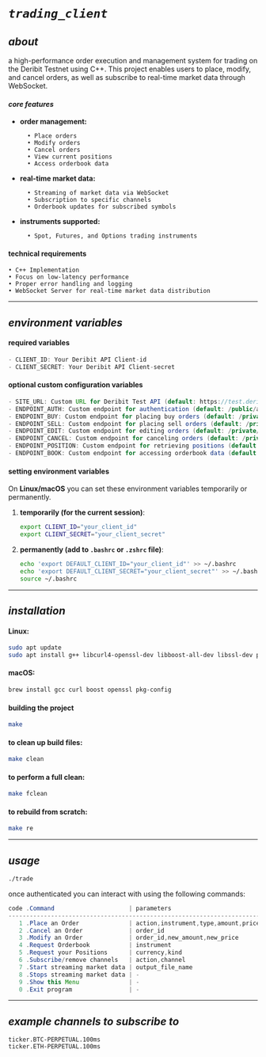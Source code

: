 # *`trading_client`*

## *about*
a high-performance order execution and management system for trading on the Deribit Testnet using C++. This project enables users to place, modify, and cancel orders, as well as subscribe to real-time market data through WebSocket.

#### *core features*
- **order management:**

  ```
    • Place orders
    • Modify orders
    • Cancel orders
    • View current positions
    • Access orderbook data
  ```
- **real-time market data:**
  ```
    • Streaming of market data via WebSocket
    • Subscription to specific channels
    • Orderbook updates for subscribed symbols
  ```
- **instruments supported:**
  ```
    • Spot, Futures, and Options trading instruments
  ```
#### technical requirements
  ```
  • C++ Implementation
  • Focus on low-latency performance
  • Proper error handling and logging
  • WebSocket Server for real-time market data distribution
  ```
---
## *environment variables*

#### **required variables**
```java
- CLIENT_ID: Your Deribit API Client-id
- CLIENT_SECRET: Your Deribit API Client-secret
```

#### **optional custom configuration variables**
```java
- SITE_URL: Custom URL for Deribit Test API (default: https://test.deribit.com)
- ENDPOINT_AUTH: Custom endpoint for authentication (default: /public/auth)
- ENDPOINT_BUY: Custom endpoint for placing buy orders (default: /private/buy)
- ENDPOINT_SELL: Custom endpoint for placing sell orders (default: /private/sell)
- ENDPOINT_EDIT: Custom endpoint for editing orders (default: /private/edit)
- ENDPOINT_CANCEL: Custom endpoint for canceling orders (default: /private/cancel)
- ENDPOINT_POSITION: Custom endpoint for retrieving positions (default: /private/get_positions)
- ENDPOINT_BOOK: Custom endpoint for accessing orderbook data (default: /public/get_order_book)
```

#### setting environment variables

On **Linux/macOS** you can set these environment variables temporarily or permanently.

1. **temporarily (for the current session)**:
   ```bash
   export CLIENT_ID="your_client_id"
   export CLIENT_SECRET="your_client_secret"
   ```

2. **permanently (add to `.bashrc` or `.zshrc` file)**:
   ```bash
   echo 'export DEFAULT_CLIENT_ID="your_client_id"' >> ~/.bashrc
   echo 'export DEFAULT_CLIENT_SECRET="your_client_secret"' >> ~/.bashrc
   source ~/.bashrc
   ```
---
## *installation*

#### **Linux**:
```bash
sudo apt update
sudo apt install g++ libcurl4-openssl-dev libboost-all-dev libssl-dev pkg-config
```

#### **macOS**:
```bash
brew install gcc curl boost openssl pkg-config
```

#### building the project

```bash
make
```

#### to clean up build files:
```bash
make clean
```

#### to perform a full clean:
```bash
make fclean
```

#### to rebuild from scratch:
```bash
make re
```
---
## *usage*
```bash
./trade
```

once authenticated you can interact with using the following commands:

```java
code .Command                     | parameters
-----------------------------------------------------------------------
   1 .Place an Order              | action,instrument,type,amount,price
   2 .Cancel an Order             | order_id
   3 .Modify an Order             | order_id,new_amount,new_price
   4 .Request Orderbook           | instrument
   5 .Request your Positions      | currency,kind
   6 .Subscribe/remove channels   | action,channel
   7 .Start streaming market data | output_file_name
   8 .Stops streaming market data | -
   9 .Show this Menu              | -
   0 .Exit program                | -
```

---

## *example channels to subscribe to*
```
ticker.BTC-PERPETUAL.100ms
ticker.ETH-PERPETUAL.100ms
```
